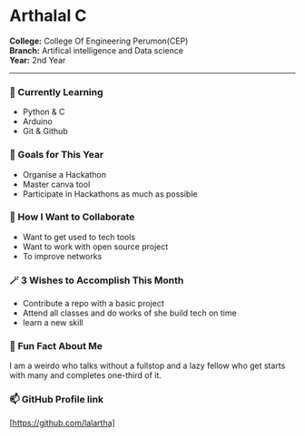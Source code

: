 # Arthalal C
**College:** College Of Engineering Perumon(CEP)<br>
**Branch:** Artifical intelligence and Data science<br>
**Year:** 2nd Year<br>

---

### 🌱 Currently Learning
- Python & C
- Arduino
- Git & Github
### 🎯 Goals for This Year
- Organise a Hackathon
- Master canva tool
- Participate in Hackathons as much as possible
### 👯 How I Want to Collaborate
- Want to get used to tech tools
- Want to work with open source project
- To improve networks
### 🪄 3 Wishes to Accomplish This Month
- Contribute a repo with a basic project
- Attend all classes and do works of she build tech on time
- learn a new skill
### 💬 Fun Fact About Me
I am a weirdo who talks without a fullstop and a lazy fellow who get starts with many and completes one-third of it.
### 📫 GitHub Profile link
[https://github.com/lalartha]